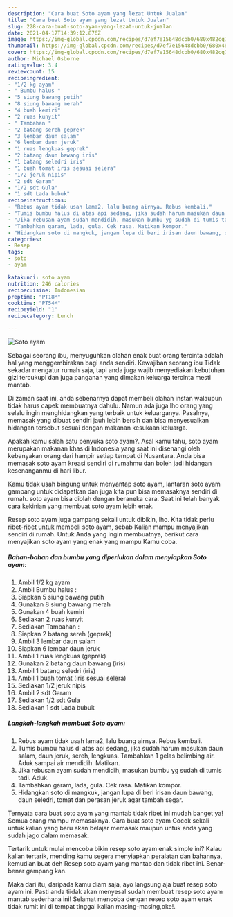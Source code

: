 ```yaml
---
description: "Cara buat Soto ayam yang lezat Untuk Jualan"
title: "Cara buat Soto ayam yang lezat Untuk Jualan"
slug: 228-cara-buat-soto-ayam-yang-lezat-untuk-jualan
date: 2021-04-17T14:39:12.876Z
image: https://img-global.cpcdn.com/recipes/d7ef7e15648dcbb0/680x482cq70/soto-ayam-foto-resep-utama.jpg
thumbnail: https://img-global.cpcdn.com/recipes/d7ef7e15648dcbb0/680x482cq70/soto-ayam-foto-resep-utama.jpg
cover: https://img-global.cpcdn.com/recipes/d7ef7e15648dcbb0/680x482cq70/soto-ayam-foto-resep-utama.jpg
author: Michael Osborne
ratingvalue: 3.4
reviewcount: 15
recipeingredient:
- "1/2 kg ayam"
- " Bumbu halus "
- "5 siung bawang putih"
- "8 siung bawang merah"
- "4 buah kemiri"
- "2 ruas kunyit"
- " Tambahan "
- "2 batang sereh geprek"
- "3 lembar daun salam"
- "6 lembar daun jeruk"
- "1 ruas lengkuas geprek"
- "2 batang daun bawang iris"
- "1 batang seledri iris"
- "1 buah tomat iris sesuai selera"
- "1/2 jeruk nipis"
- "2 sdt Garam"
- "1/2 sdt Gula"
- "1 sdt Lada bubuk"
recipeinstructions:
- "Rebus ayam tidak usah lama2, lalu buang airnya. Rebus kembali."
- "Tumis bumbu halus di atas api sedang, jika sudah harum masukan daun salam, daun jeruk, sereh, lengkuas. Tambahkan 1 gelas belimbing air. Aduk sampai air mendidih. Matikan."
- "Jika rebusan ayam sudah mendidih, masukan bumbu yg sudah di tumis tadi. Aduk."
- "Tambahkan garam, lada, gula. Cek rasa. Matikan kompor."
- "Hidangkan soto di mangkuk, jangan lupa di beri irisan daun bawang, daun seledri, tomat dan perasan jeruk agar tambah segar."
categories:
- Resep
tags:
- soto
- ayam

katakunci: soto ayam 
nutrition: 246 calories
recipecuisine: Indonesian
preptime: "PT18M"
cooktime: "PT54M"
recipeyield: "1"
recipecategory: Lunch

---
```



![Soto ayam](https://img-global.cpcdn.com/recipes/d7ef7e15648dcbb0/680x482cq70/soto-ayam-foto-resep-utama.jpg)

Sebagai seorang ibu, menyuguhkan olahan enak buat orang tercinta adalah hal yang menggembirakan bagi anda sendiri. Kewajiban seorang ibu Tidak sekadar mengatur rumah saja, tapi anda juga wajib menyediakan kebutuhan gizi tercukupi dan juga panganan yang dimakan keluarga tercinta mesti mantab.

Di zaman  saat ini, anda sebenarnya dapat membeli olahan instan walaupun tidak harus capek membuatnya dahulu. Namun ada juga lho orang yang selalu ingin menghidangkan yang terbaik untuk keluarganya. Pasalnya, memasak yang dibuat sendiri jauh lebih bersih dan bisa menyesuaikan hidangan tersebut sesuai dengan makanan kesukaan keluarga. 



Apakah kamu salah satu penyuka soto ayam?. Asal kamu tahu, soto ayam merupakan makanan khas di Indonesia yang saat ini disenangi oleh kebanyakan orang dari hampir setiap tempat di Nusantara. Anda bisa memasak soto ayam kreasi sendiri di rumahmu dan boleh jadi hidangan kesenanganmu di hari libur.

Kamu tidak usah bingung untuk menyantap soto ayam, lantaran soto ayam gampang untuk didapatkan dan juga kita pun bisa memasaknya sendiri di rumah. soto ayam bisa diolah dengan beraneka cara. Saat ini telah banyak cara kekinian yang membuat soto ayam lebih enak.

Resep soto ayam juga gampang sekali untuk dibikin, lho. Kita tidak perlu ribet-ribet untuk membeli soto ayam, sebab Kalian mampu menyajikan sendiri di rumah. Untuk Anda yang ingin membuatnya, berikut cara menyajikan soto ayam yang enak yang mampu Kamu coba.

<!--inarticleads1-->

##### Bahan-bahan dan bumbu yang diperlukan dalam menyiapkan Soto ayam:

1. Ambil 1/2 kg ayam
1. Ambil  Bumbu halus :
1. Siapkan 5 siung bawang putih
1. Gunakan 8 siung bawang merah
1. Gunakan 4 buah kemiri
1. Sediakan 2 ruas kunyit
1. Sediakan  Tambahan :
1. Siapkan 2 batang sereh (geprek)
1. Ambil 3 lembar daun salam
1. Siapkan 6 lembar daun jeruk
1. Ambil 1 ruas lengkuas (geprek)
1. Gunakan 2 batang daun bawang (iris)
1. Ambil 1 batang seledri (iris)
1. Ambil 1 buah tomat (iris sesuai selera)
1. Sediakan 1/2 jeruk nipis
1. Ambil 2 sdt Garam
1. Sediakan 1/2 sdt Gula
1. Sediakan 1 sdt Lada bubuk




<!--inarticleads2-->

##### Langkah-langkah membuat Soto ayam:

1. Rebus ayam tidak usah lama2, lalu buang airnya. Rebus kembali.
1. Tumis bumbu halus di atas api sedang, jika sudah harum masukan daun salam, daun jeruk, sereh, lengkuas. Tambahkan 1 gelas belimbing air. Aduk sampai air mendidih. Matikan.
1. Jika rebusan ayam sudah mendidih, masukan bumbu yg sudah di tumis tadi. Aduk.
1. Tambahkan garam, lada, gula. Cek rasa. Matikan kompor.
1. Hidangkan soto di mangkuk, jangan lupa di beri irisan daun bawang, daun seledri, tomat dan perasan jeruk agar tambah segar.




Ternyata cara buat soto ayam yang mantab tidak ribet ini mudah banget ya! Semua orang mampu memasaknya. Cara buat soto ayam Cocok sekali untuk kalian yang baru akan belajar memasak maupun untuk anda yang sudah jago dalam memasak.

Tertarik untuk mulai mencoba bikin resep soto ayam enak simple ini? Kalau kalian tertarik, mending kamu segera menyiapkan peralatan dan bahannya, kemudian buat deh Resep soto ayam yang mantab dan tidak ribet ini. Benar-benar gampang kan. 

Maka dari itu, daripada kamu diam saja, ayo langsung aja buat resep soto ayam ini. Pasti anda tiidak akan menyesal sudah membuat resep soto ayam mantab sederhana ini! Selamat mencoba dengan resep soto ayam enak tidak rumit ini di tempat tinggal kalian masing-masing,oke!.

